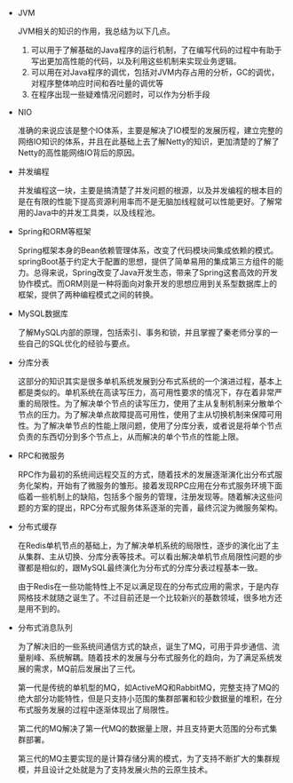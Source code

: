 * JVM

  JVM相关的知识的作用，我总结为以下几点。

  1. 可以用于了解基础的Java程序的运行机制，了在编写代码的过程中有助于写出更加高性能的代码，以及利用这些机制来实现业务逻辑。
  2. 可以用在对Java程序的调优，包括对JVM内存占用的分析，GC的调优，对程序整体响应时间和吞吐量的调优等
  3. 在程序出现一些疑难情况问题时，可以作为分析手段

* NIO

  准确的来说应该是整个IO体系，主要是解决了IO模型的发展历程，建立完整的网络IO知识的体系，并且在此基础上去了解Netty的知识，更加清楚的了解了Netty的高性能网络IO背后的原因。

* 并发编程

  并发编程这一块，主要是搞清楚了并发问题的根源，以及并发编程的根本目的是在有限的性能下提高资源利用率而不是无脑加线程就可以性能更好。了解常用的Java中的并发工具类，以及线程池。

* Spring和ORM等框架

  Spring框架本身的Bean依赖管理体系，改变了代码模块间集成依赖的模式。springBoot基于约定大于配置的思想，提供了简单易用的集成第三方组件的能力。总得来说，Spring改变了Java开发生态，带来了Spring这套高效的开发协作模式。而ORM则是一种将面向对象开发的思想应用到关系型数据库上的框架，提供了两种编程模式之间的转换。

* MySQL数据库

  了解MySQL内部的原理，包括索引、事务和锁，并且掌握了秦老师分享的一些自己的SQL优化的经验与要点。

* 分库分表

  这部分的知识其实是很多单机系统发展到分布式系统的一个演进过程，基本上都是类似的。单机系统在高读写压力，高可用性要求的情况下，存在着非常严重的局限性。为了解决单个节点的读写压力，使用了主从复制机制来分散单个节点的压力。为了解决单点故障提高可用性，使用了主从切换机制来保障可用性。为了解决单节点的性能上限问题，使用了分库分表，或者说是将单个节点负责的东西切分到多个节点上，从而解决的单个节点的性能上限。

* RPC和微服务

  RPC作为最初的系统间远程交互的方式，随着技术的发展逐渐演化出分布式服务化架构，开始有了微服务的雏形。接着发现RPC应用在分布式服务环境下面临着一些机制上的缺陷，包括多个服务的管理，注册发现等。随着解决这些问题的方案的提出，RPC分布式服务体系逐渐的完善，最终沉淀为微服务架构。

* 分布式缓存

  在Redis单机节点的基础上，为了解决单机系统的局限性，逐步的演化出了主从集群、主从切换、分库分表等技术。可以看出解决单机节点局限性问题的步骤都是相似的，跟MySQL最终演化为分布式的分库分表过程基本一致。

  由于Redis在一些功能特性上不足以满足现在的分布式应用的需求，于是内存网格技术就随之诞生了。不过目前还是一个比较新兴的基数领域，很多地方还是用不到的。

* 分布式消息队列

  为了解决旧的一些系统间通信方式的缺点，诞生了MQ，可用于异步通信、流量削峰、系统解耦。随着技术的发展与分布式服务化的趋向，为了满足系统发展的需求，MQ前后发展出了三代。

  第一代是传统的单机型的MQ，如ActiveMQ和RabbitMQ，完整支持了MQ的绝大部分功能特性，但是只支持小范围的集群部署和较少数据量的堆积，在分布式服务发展的过程中逐渐体现出了局限性。

  第二代的MQ解决了第一代MQ的数据量上限，并且支持更大范围的分布式集群部署。

  第三代的MQ主要实现的是计算存储分离的模式，为了支持不断扩大的集群规模，并且设计之处就是为了支持发展火热的云原生技术。

  